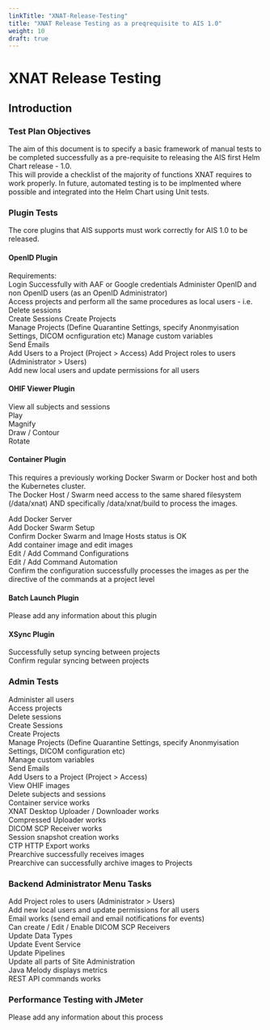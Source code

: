 ```yaml
---
linkTitle: "XNAT-Release-Testing"
title: "XNAT Release Testing as a preqrequisite to AIS 1.0"
weight: 10
draft: true
---
```


# XNAT Release Testing


## Introduction

### Test Plan Objectives
The aim of this document is to specify a basic framework of manual tests to be completed successfully as a pre-requisite to releasing the AIS first Helm Chart release - 1.0.  
This will provide a checklist of the majority of functions XNAT requires to work properly.
In future, automated testing is to be implmented where possible and integrated into the Helm Chart using Unit tests.


### Plugin Tests
The core plugins that AIS supports must work correctly for AIS 1.0 to be released.  

#### OpenID Plugin  
Requirements:  
Login Successfully with AAF or Google credentials
Administer OpenID and non OpenID users (as an OpenID Administrator)  
Access projects and perform all the same procedures as local users - i.e.  
Delete sessions  
Create Sessions
Create Projects  
Manage Projects (Define Quarantine Settings, specify Anonmyisation Settings, DICOM ocnfiguration etc)
Manage custom variables  
Send Emails  
Add Users to a Project (Project > Access)
Add Project roles to users (Administrator > Users)  
Add new local users and update permissions for all users


#### OHIF Viewer Plugin
View all subjects and sessions  
Play  
Magnify  
Draw / Contour  
Rotate  


#### Container Plugin  
This requires a previously working Docker Swarm or Docker host and both the Kubernetes cluster.  
The Docker Host / Swarm need access to the same shared filesystem (/data/xnat) AND specifically /data/xnat/build to process the images.  

Add Docker Server  
Add Docker Swarm Setup  
Confirm Docker Swarm and Image Hosts status is OK  
Add container image and edit images  
Edit / Add Command Configurations  
Edit / Add Command Automation  
Confirm the configuration successfully processes the images as per the directive of the commands at a project level  


#### Batch Launch Plugin
Please add any information about this plugin  

#### XSync Plugin
Successfully setup syncing between projects  
Confirm regular syncing between projects  



### Admin Tests
Administer all users  
Access projects  
Delete sessions  
Create Sessions  
Create Projects  
Manage Projects (Define Quarantine Settings, specify Anonmyisation Settings, DICOM configuration etc)  
Manage custom variables  
Send Emails  
Add Users to a Project (Project > Access)  
View OHIF images  
Delete subjects and sessions  
Container service works  
XNAT Desktop Uploader / Downloader works  
Compressed Uploader works  
DICOM SCP Receiver works  
Session snapshot creation works  
CTP HTTP Export works  
Prearchive successfully receives images  
Prearchive can successfully archive images to Projects  


### Backend Administrator Menu Tasks
Add Project roles to users (Administrator > Users)  
Add new local users and update permissions for all users  
Email works (send email and email notifications for events)  
Can create / Edit / Enable DICOM SCP Receivers  
Update Data Types  
Update Event Service  
Update Pipelines  
Update all parts of Site Administration  
Java Melody displays metrics  
REST API commands works  


### Performance Testing with JMeter 
Please add any information about this process

